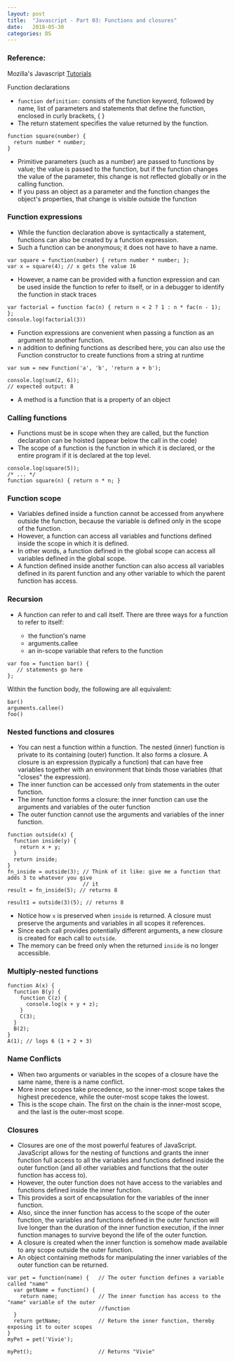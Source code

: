 ```yaml
---
layout: post
title:  "Javascript - Part 03: Functions and closures"
date:   2018-05-30
categories: DS
---
```


### Reference: 

Mozilla's Javascript [Tutorials](https://developer.mozilla.org/en-US/docs/Web/JavaScript)

Function declarations

* `function definition:` consists of the function keyword, followed by name, list of parameters and statements that define the function, enclosed in curly brackets, { }
* The return statement specifies the value returned by the function.

```angular2html
function square(number) {
  return number * number;
}
```

* Primitive parameters (such as a number) are passed to functions by value; the value is passed to the function, but if the function changes the value of the parameter, this change is not reflected globally or in the calling function.
* If you pass an object as a parameter and the function changes the object's properties, that change is visible outside the function

### Function expressions
* While the function declaration above is syntactically a statement, functions can also be created by a function expression. 
* Such a function can be anonymous; it does not have to have a name.

```angular2html
var square = function(number) { return number * number; };
var x = square(4); // x gets the value 16
```

* However, a name can be provided with a function expression and can be used inside the function to refer to itself, or in a debugger to identify the function in stack traces
```angular2html
var factorial = function fac(n) { return n < 2 ? 1 : n * fac(n - 1); };
console.log(factorial(3))
```

* Function expressions are convenient when passing a function as an argument to another function.
* n addition to defining functions as described here, you can also use the Function constructor to create functions from a string at runtime

```angular2html
var sum = new Function('a', 'b', 'return a + b');

console.log(sum(2, 6));
// expected output: 8
```

* A method is a function that is a property of an object

### Calling functions
* Functions must be in scope when they are called, but the function declaration can be hoisted (appear below the call in the code)
* The scope of a function is the function in which it is declared, or the entire program if it is declared at the top level.
```angular2html
console.log(square(5));
/* ... */
function square(n) { return n * n; }
```

### Function scope
* Variables defined inside a function cannot be accessed from anywhere outside the function, because the variable is defined only in the scope of the function. 
* However, a function can access all variables and functions defined inside the scope in which it is defined. 
* In other words, a function defined in the global scope can access all variables defined in the global scope. 
* A function defined inside another function can also access all variables defined in its parent function and any other variable to which the parent function has access.

### Recursion

* A function can refer to and call itself. There are three ways for a function to refer to itself:
  
  * the function's name
  * arguments.callee
  * an in-scope variable that refers to the function

```angular2html
var foo = function bar() {
   // statements go here
};

```
Within the function body, the following are all equivalent:

```
bar()
arguments.callee()
foo()
```

### Nested functions and closures
* You can nest a function within a function. The nested (inner) function is private to its containing (outer) function. It also forms a closure. A closure is an expression (typically a function) that can have free variables together with an environment that binds those variables (that "closes" the expression).
* The inner function can be accessed only from statements in the outer function.
* The inner function forms a closure: the inner function can use the arguments and variables of the outer function
* The outer function cannot use the arguments and variables of the inner function.

```angular2html
function outside(x) {
  function inside(y) {
    return x + y;
  }
  return inside;
}
fn_inside = outside(3); // Think of it like: give me a function that adds 3 to whatever you give
                        // it
result = fn_inside(5); // returns 8

result1 = outside(3)(5); // returns 8
```
* Notice how `x` is preserved when `inside` is returned. A closure must preserve the arguments and variables in all scopes it references. 
* Since each call provides potentially different arguments, a new closure is created for each call to `outside`. 
* The memory can be freed only when the returned `inside` is no longer accessible.

### Multiply-nested functions

```angular2html
function A(x) {
  function B(y) {
    function C(z) {
      console.log(x + y + z);
    }
    C(3);
  }
  B(2);
}
A(1); // logs 6 (1 + 2 + 3)
```

### Name Conflicts

* When two arguments or variables in the scopes of a closure have the same name, there is a name conflict. 
* More inner scopes take precedence, so the inner-most scope takes the highest precedence, while the outer-most scope takes the lowest. 
* This is the scope chain. The first on the chain is the inner-most scope, and the last is the outer-most scope. 

### Closures

* Closures are one of the most powerful features of JavaScript. JavaScript allows for the nesting of functions and grants the inner function full access to all the variables and functions defined inside the outer function (and all other variables and functions that the outer function has access to).
* However, the outer function does not have access to the variables and functions defined inside the inner function. 
* This provides a sort of encapsulation for the variables of the inner function. 
* Also, since the inner function has access to the scope of the outer function, the variables and functions defined in the outer function will live longer than the duration of the inner function execution, if the inner function manages to survive beyond the life of the outer function. 
* A closure is created when the inner function is somehow made available to any scope outside the outer function.
* An object containing methods for manipulating the inner variables of the outer function can be returned.

```angular2html
var pet = function(name) {   // The outer function defines a variable called "name"
  var getName = function() {
    return name;             // The inner function has access to the "name" variable of the outer 
                             //function
  }
  return getName;            // Return the inner function, thereby exposing it to outer scopes
}
myPet = pet('Vivie');
   
myPet();                     // Returns "Vivie"
```






